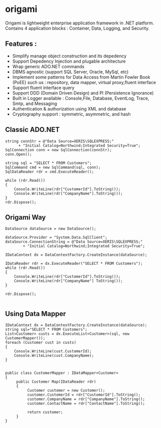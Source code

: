 

# origami

Origami is lightweight enterprise application framework in .NET platform. Contains 4 application blocks : Container, Data, Logging, and Security.

## Features :

- Simplify manage object construction and its depedency
- Support Depedency Injection and plugable architecture 
- Wrap generic ADO.NET commands
- DBMS agnostic (support SQL Server, Oracle, MySql, etc)
- Implement some patterns for Data Access from Martin Fowler Book (PoEE) such us : repository, data mapper, virtual proxy,fluent interface
- Support fluent interface query
- Support DDD (Domain Driven Design) and PI (Persistence Ignorance)
- Built in Logger available : Console,File, Database, EventLog, Trace, Smtp, and Messaging 
- Authentication & authorization using XML and database
- Cryptography support : symmetric, asymmetric, and hash 


## Classic ADO.NET

```
string connStr = @"Data Source=XERIS\SQLEXPRESS;"
      + "Initial Catalog=Northwind;Integrated Security=True";
SqlConnection conn = new SqlConnection(connStr);
conn.Open();

string sql = "SELECT * FROM Customers";
SqlCommand cmd = new SqlCommand(sql, conn);
SqlDataReader rdr = cmd.ExecuteReader();

while (rdr.Read())
{
    Console.WriteLine(rdr["CustomerId"].ToString());
    Console.WriteLine(rdr["CompanyName"].ToString());
}
rdr.Dispose();

```

## Origami Way

```
DataSource dataSource = new DataSource();

dataSource.Provider = "System.Data.SqlClient";
dataSource.ConnectionString = @"Data Source=XERIS\SQLEXPRESS;"
        + "Initial Catalog=Northwind;Integrated Security=True";

IDataContext dx = DataContextFactory.CreateInstance(dataSource);

IDataReader rdr = dx.ExecuteReader("SELECT * FROM Customers");
while (rdr.Read())
{
    Console.WriteLine(rdr["CustomerId"].ToString());
    Console.WriteLine(rdr["CompanyName"] ToString());
}

rdr.Dispose();


```

## Using Data Mapper

```
IDataContext dx = DataContextFactory.CreateInstance(dataSource);
string sql="SELECT * FROM Customers";
List<Customer> custs = dx.ExecuteList<Customer>(sql, new CustomerMapper());
foreach (Customer cust in custs)
{
    Console.WriteLine(cust.CustomerId);
    Console.WriteLine(cust.CompanyName);
}


public class CustomerMapper : IDataMapper<Customer>
{
     public Customer Map(IDataReader rdr)
     {
          Customer customer = new Customer();            
          customer.CustomerId = rdr["CustomerId"].ToString();
          customer.CompanyName = rdr["CompanyName"].ToString();
          customer.ContactName = rdr["ContactName"].ToString();
            
          return customer;
     }
}


```


